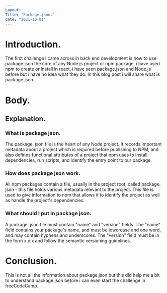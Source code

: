 ```yaml
---
Layout: 
Title: "Package.json."
date: "2021-10-01"
---
```


# Introduction.

The first challenge i came across in back end development is how to use package.json the core of any Node.js project or npm package. i have used npm to create or install in react, i have seen package.json and Node.js before but i have no idea what they do. In this blog post i will share what is package.json.

# Body.

## Explanation.

### What is package json.

The package. json file is the heart of any Node project. It records important metadata about a project which is required before publishing to NPM, and also defines functional attributes of a project that npm uses to install dependencies, run scripts, and identify the entry point to our package.

### How does package json work.

All npm packages contain a file, usually in the project root, called package. json - this file holds various metadata relevant to the project. This file is used to give information to npm that allows it to identify the project as well as handle the project's dependencies.

### What should I put in package json.

A package. json file must contain "name" and "version" fields. The "name" field contains your package's name, and must be lowercase and one word, and may contain hyphens and underscores. The "version" field must be in the form x.x.x and follow the semantic versioning guidelines.

# Conclusion.

This is not all the information about package.json but this did help me a bit to understand package.json before i can even start the challenge in freeCodeCamp.